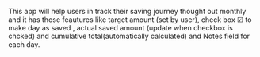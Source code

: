 This app will help users in track their saving journey thought out monthly and it has those feautures like target amount (set by user), check box ☑ to make day as saved , actual saved amount (update when checkbox is chcked) and cumulative total(automatically calculated) and Notes field for each day.
